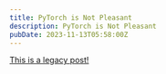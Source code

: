 ```yaml
---
title: PyTorch is Not Pleasant
description: PyTorch is Not Pleasant
pubDate: 2023-11-13T05:58:00Z
---
```


[This is a legacy post!](https://old.tjbai.com/-Nj6FiiK-iTgjZEchZF7)
